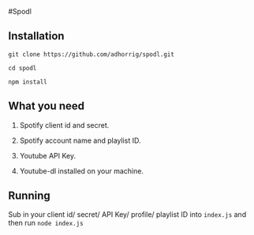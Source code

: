 #Spodl

## Installation

```
git clone https://github.com/adhorrig/spodl.git
```

```
cd spodl
```

```
npm install
```

## What you need

1) Spotify client id and secret.

2) Spotify account name and playlist ID.

2) Youtube API Key.

3) Youtube-dl installed on your machine.

## Running

Sub in your client id/ secret/ API Key/ profile/ playlist ID into ```index.js``` and then run ```node index.js```
